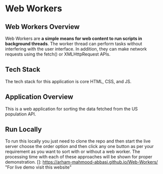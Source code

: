 # Web Workers

## Web Workers Overview

Web Workers are **a simple means for web content to run scripts in background threads**. The worker thread can perform tasks without interfering with the user interface. In addition, they can make network requests using the fetch() or XMLHttpRequest APIs.

## Tech Stack

The tech stack for this application is core HTML, CSS, and JS.

## Application Overview

This is a web application for sorting the data fetched from the US population API.

##  Run Locally

To run this locally you just need to clone the repo and then start the live server choose the order option and then click any one button as per your requirement as you want to sort with or without a web worker. The processing time with each of these approaches will be shown for proper demonstration.
[]: https://arham-mahmood-abbasi.github.io/Web-Workers/	"For live demo visit this website"

